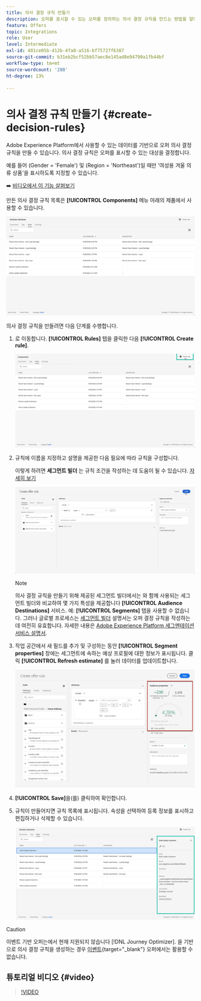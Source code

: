 ```yaml
---
title: 의사 결정 규칙 만들기
description: 오퍼를 표시할 수 있는 오퍼를 정의하는 의사 결정 규칙을 만드는 방법을 알아봅니다
feature: Offers
topic: Integrations
role: User
level: Intermediate
exl-id: 401ce05b-412b-4fa0-a516-bf75727f6387
source-git-commit: b31eb2bcf52bb57aec8e145ad8e94790a1fb44bf
workflow-type: tm+mt
source-wordcount: '288'
ht-degree: 13%

---
```


# 의사 결정 규칙 만들기 {#create-decision-rules}

Adobe Experience Platform에서 사용할 수 있는 데이터를 기반으로 오퍼 의사 결정 규칙을 만들 수 있습니다. 의사 결정 규칙은 오퍼를 표시할 수 있는 대상을 결정합니다.

예를 들어 (Gender = &#39;Female&#39;) 및 (Region = &#39;Northeast&#39;)일 때만 &#39;여성용 겨울 의류 상품&#39;을 표시하도록 지정할 수 있습니다. 

➡️ [비디오에서 이 기능 살펴보기](#video)

만든 의사 결정 규칙 목록은 **[!UICONTROL Components]** 메뉴 아래의 제품에서 사용할 수 있습니다.

![](../assets/decision_rules_list.png)

의사 결정 규칙을 만들려면 다음 단계를 수행합니다.

1. 로 이동합니다. **[!UICONTROL Rules]** 탭을 클릭한 다음 **[!UICONTROL Create rule]**.

   ![](../assets/offers_decision_rule_creation.png)

1. 규칙에 이름을 지정하고 설명을 제공한 다음 필요에 따라 규칙을 구성합니다.

   이렇게 하려면 **세그먼트 빌더** 는 규칙 조건을 작성하는 데 도움이 될 수 있습니다. [자세히 보기](../../segment/about-segments.md)

   <!--In this example, the rule will target customers that have the "Gold" loyalty level.-->

   ![](../assets/offers_decision_rule_creation_segment.png)

   >[!NOTE]
   >
   >의사 결정 규칙을 만들기 위해 제공된 세그먼트 빌더에서는 와 함께 사용되는 세그먼트 빌더와 비교하여 몇 가지 특성을 제공합니다 **[!UICONTROL Audience Destinations]** 서비스. 예: **[!UICONTROL Segments]** 탭을 사용할 수 없습니다. 그러나 글로벌 프로세스는 [세그먼트 빌더](../../segment/about-segments.md) 설명서는 오퍼 결정 규칙을 작성하는 데 여전히 유효합니다. 자세한 내용은 [Adobe Experience Platform 세그멘테이션 서비스 설명서](https://experienceleague.adobe.com/docs/experience-platform/segmentation/ui/segment-builder.html).

1. 작업 공간에서 새 필드를 추가 및 구성하는 동안 **[!UICONTROL Segment properties]** 창에는 세그먼트에 속하는 예상 프로필에 대한 정보가 표시됩니다. 클릭 **[!UICONTROL Refresh estimate]** 를 눌러 데이터를 업데이트합니다.

   ![](../assets/offers_decision_rule_creation_estimate.png)

1. **[!UICONTROL Save]**&#x200B;을(를) 클릭하여 확인합니다.

1. 규칙이 만들어지면 규칙 목록에 표시됩니다. 속성을 선택하여 등록 정보를 표시하고 편집하거나 삭제할 수 있습니다.

   ![](../assets/rule_created.png)

>[!CAUTION]
>
>이벤트 기반 오퍼는에서 현재 지원되지 않습니다 [!DNL Journey Optimizer]. 을 기반으로 의사 결정 규칙을 생성하는 경우 [이벤트](https://experienceleague.adobe.com/docs/experience-platform/segmentation/ui/segment-builder.html?lang=en#events){target=&quot;_blank&quot;} 오퍼에서는 활용할 수 없습니다.

## 튜토리얼 비디오 {#video}

>[!VIDEO](https://video.tv.adobe.com/v/329373?quality=12)
